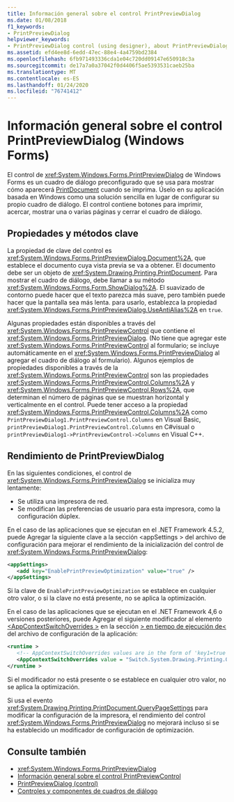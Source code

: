 ```yaml
---
title: Información general sobre el control PrintPreviewDialog
ms.date: 01/08/2018
f1_keywords:
- PrintPreviewDialog
helpviewer_keywords:
- PrintPreviewDialog control (using designer), about PrintPreviewDialog
ms.assetid: efd4ee8d-6edd-47ec-88e4-4a4759bd2384
ms.openlocfilehash: 6fb971493336cda1e04c720dd09147e650918c3a
ms.sourcegitcommit: de17a7a0a37042f0d4406f5ae5393531caeb25ba
ms.translationtype: MT
ms.contentlocale: es-ES
ms.lasthandoff: 01/24/2020
ms.locfileid: "76741412"
---
```

# <a name="printpreviewdialog-control-overview-windows-forms"></a>Información general sobre el control PrintPreviewDialog (Windows Forms)

El control de <xref:System.Windows.Forms.PrintPreviewDialog> de Windows Forms es un cuadro de diálogo preconfigurado que se usa para mostrar cómo aparecerá [PrintDocument](printdocument-component-windows-forms.md) cuando se imprima. Úselo en su aplicación basada en Windows como una solución sencilla en lugar de configurar su propio cuadro de diálogo. El control contiene botones para imprimir, acercar, mostrar una o varias páginas y cerrar el cuadro de diálogo.

## <a name="key-properties-and-methods"></a>Propiedades y métodos clave

La propiedad de clave del control es <xref:System.Windows.Forms.PrintPreviewDialog.Document%2A>, que establece el documento cuya vista previa se va a obtener. El documento debe ser un objeto de <xref:System.Drawing.Printing.PrintDocument>. Para mostrar el cuadro de diálogo, debe llamar a su método <xref:System.Windows.Forms.Form.ShowDialog%2A>. El suavizado de contorno puede hacer que el texto parezca más suave, pero también puede hacer que la pantalla sea más lenta. para usarlo, establezca la propiedad <xref:System.Windows.Forms.PrintPreviewDialog.UseAntiAlias%2A> en `true`.

Algunas propiedades están disponibles a través del <xref:System.Windows.Forms.PrintPreviewControl> que contiene el <xref:System.Windows.Forms.PrintPreviewDialog>. (No tiene que agregar este <xref:System.Windows.Forms.PrintPreviewControl> al formulario; se incluye automáticamente en el <xref:System.Windows.Forms.PrintPreviewDialog> al agregar el cuadro de diálogo al formulario). Algunos ejemplos de propiedades disponibles a través de la <xref:System.Windows.Forms.PrintPreviewControl> son las propiedades <xref:System.Windows.Forms.PrintPreviewControl.Columns%2A> y <xref:System.Windows.Forms.PrintPreviewControl.Rows%2A>, que determinan el número de páginas que se muestran horizontal y verticalmente en el control. Puede tener acceso a la propiedad <xref:System.Windows.Forms.PrintPreviewControl.Columns%2A> como `PrintPreviewDialog1.PrintPreviewControl.Columns` en Visual Basic, `printPreviewDialog1.PrintPreviewControl.Columns` en C#visual o `printPreviewDialog1->PrintPreviewControl->Columns` en Visual C++.

## <a name="printpreviewdialog-performance"></a>Rendimiento de PrintPreviewDialog

En las siguientes condiciones, el control de <xref:System.Windows.Forms.PrintPreviewDialog> se inicializa muy lentamente:

- Se utiliza una impresora de red.
- Se modifican las preferencias de usuario para esta impresora, como la configuración dúplex.

En el caso de las aplicaciones que se ejecutan en el .NET Framework 4.5.2, puede Agregar la siguiente clave a la sección \<appSettings > del archivo de configuración para mejorar el rendimiento de la inicialización del control de <xref:System.Windows.Forms.PrintPreviewDialog>:

```xml
<appSettings>
   <add key="EnablePrintPreviewOptimization" value="true" />
</appSettings>
```

Si la clave de `EnablePrintPreviewOptimization` se establece en cualquier otro valor, o si la clave no está presente, no se aplica la optimización.

En el caso de las aplicaciones que se ejecutan en el .NET Framework 4,6 o versiones posteriores, puede Agregar el siguiente modificador al elemento [\<AppContextSwitchOverrides >](../../configure-apps/file-schema/runtime/appcontextswitchoverrides-element.md) en la sección [> en tiempo de ejecución de\<](../../configure-apps/file-schema/runtime/index.md) del archivo de configuración de la aplicación:

```xml
<runtime >
   <!-- AppContextSwitchOverrides values are in the form of 'key1=true|false;key2=true|false -->
   <AppContextSwitchOverrides value = "Switch.System.Drawing.Printing.OptimizePrintPreview=true" />
</runtime >
```

Si el modificador no está presente o se establece en cualquier otro valor, no se aplica la optimización.

Si usa el evento <xref:System.Drawing.Printing.PrintDocument.QueryPageSettings> para modificar la configuración de la impresora, el rendimiento del control <xref:System.Windows.Forms.PrintPreviewDialog> no mejorará incluso si se ha establecido un modificador de configuración de optimización.

## <a name="see-also"></a>Consulte también

- <xref:System.Windows.Forms.PrintPreviewDialog>
- [Información general sobre el control PrintPreviewControl](printpreviewcontrol-control-overview-windows-forms.md)
- [PrintPreviewDialog (control)](printpreviewdialog-control-windows-forms.md)
- [Controles y componentes de cuadros de diálogo](dialog-box-controls-and-components-windows-forms.md)
